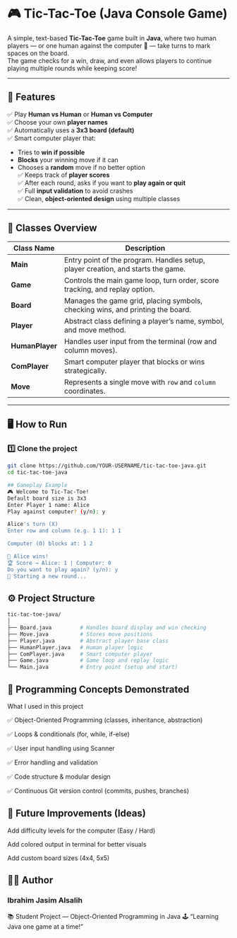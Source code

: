 # 🎮 Tic-Tac-Toe (Java Console Game)

A simple, text-based **Tic-Tac-Toe** game built in **Java**, where two human players — or one human against the computer 🤖 — take turns to mark spaces on the board.  
The game checks for a win, draw, and even allows players to continue playing multiple rounds while keeping score!

---

## 🧩 Features

✅ Play **Human vs Human** or **Human vs Computer**  
✅ Choose your own **player names**  
✅ Automatically uses a **3x3 board (default)**  
✅ Smart computer player that:
   - Tries to **win if possible**
   - **Blocks** your winning move if it can  
   - Chooses a **random** move if no better option  
✅ Keeps track of **player scores**  
✅ After each round, asks if you want to **play again or quit**  
✅ Full **input validation** to avoid crashes  
✅ Clean, **object-oriented design** using multiple classes  

---

## 🧱 Classes Overview

| Class Name | Description |
|-------------|-------------|
| **Main** | Entry point of the program. Handles setup, player creation, and starts the game. |
| **Game** | Controls the main game loop, turn order, score tracking, and replay option. |
| **Board** | Manages the game grid, placing symbols, checking wins, and printing the board. |
| **Player** | Abstract class defining a player’s name, symbol, and move method. |
| **HumanPlayer** | Handles user input from the terminal (row and column moves). |
| **ComPlayer** | Smart computer player that blocks or wins strategically. |
| **Move** | Represents a single move with `row` and `column` coordinates. |

---

## 🖥️ How to Run

### 1️⃣ Clone the project
```bash
git clone https://github.com/YOUR-USERNAME/tic-tac-toe-java.git
cd tic-tac-toe-java

## Gameplay Example
🎮 Welcome to Tic-Tac-Toe!
Default board size is 3x3
Enter Player 1 name: Alice
Play against computer? (y/n): y

Alice's turn (X)
Enter row and column (e.g. 1 1): 1 1

Computer (O) blocks at: 1 2

🎉 Alice wins!
🏆 Score → Alice: 1 | Computer: 0
Do you want to play again? (y/n): y
🔄 Starting a new round...
```

## ⚙️ Project Structure
```bash
tic-tac-toe-java/
│
├── Board.java         # Handles board display and win checking
├── Move.java          # Stores move positions
├── Player.java        # Abstract player base class
├── HumanPlayer.java   # Human player logic
├── ComPlayer.java     # Smart computer player
├── Game.java          # Game loop and replay logic
└── Main.java          # Entry point (setup and start)
```

## 🧩 Programming Concepts Demonstrated

What I used in this project

✅ Object-Oriented Programming (classes, inheritance, abstraction)

✅ Loops & conditionals (for, while, if-else)

✅ User input handling using Scanner

✅ Error handling and validation

✅ Code structure & modular design

✅ Continuous Git version control (commits, pushes, branches)


## 🌟 Future Improvements (Ideas)

Add difficulty levels for the computer (Easy / Hard)

Add colored output in terminal for better visuals

Add custom board sizes (4x4, 5x5)

## 👨‍💻 Author

### Ibrahim Jasim Alsalih 
📚 Student Project — Object-Oriented Programming in Java
🕹️ “Learning Java one game at a time!”



